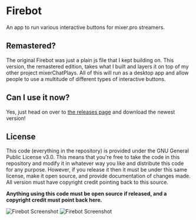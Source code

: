 # Firebot
An app to run various interactive buttons for mixer.pro streamers.

## Remastered?
The original Firebot was just a plain js file that I kept building on. This version, the remastered edition, takes what I built and layers it on top of my other project mixerChatPlays. All of this will run as a desktop app and allow people to use a multitude of different types of interactive buttons.

## Can I use it now?
Yes, just head on over to [the releases page](https://github.com/Firebottle/Firebot/releases) and download the newest version!

## License
This code (everything in the repository) is provided under the GNU General Public License v3.0. This means that you're free to take the code in this repository and modify it in whatever way you like and distribute this code for any purpose. However, if you release it then it must be under this same license, make it open source, and provide documentation of changes made. All version must have copyright credit pointing back to this source.

**Anything using this code must be open source if released, and a copyright credit must point back here.**

![Firebot Screenshot](http://firebottle.tv/Firebot/v1screen/1.png "Firebot")
![Firebot Screenshot](http://firebottle.tv/Firebot/v1screen/2.png "Firebot")
